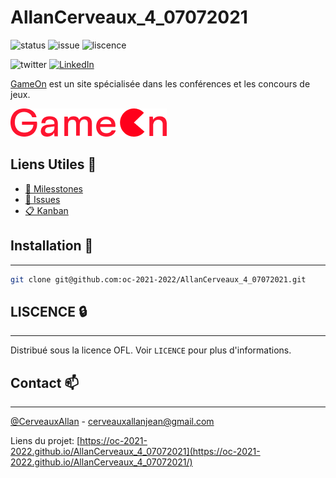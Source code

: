 # AllanCerveaux_4_07072021

![status](https://img.shields.io/website?url=https%3A%2F%2Foc-2021-2022.github.io%2FAllanCerveaux_4_07072021%2F)
![issue](https://img.shields.io/github/issues/oc-2021-2022/AllanCerveaux_4_07072021)
![liscence](https://img.shields.io/github/license/oc-2021-2022/AllanCerveaux_4_07072021)

![twitter](https://img.shields.io/twitter/url?style=social&url=https%3A%2F%2Ftwitter.com%2FCerveauxAllan)
[![LinkedIn](https://img.shields.io/badge/LinkedIn-0077B5?style=for-the-badge&logo=linkedin&logoColor=white&style=flat-square)](https://www.linkedin.com/in/allancerveaux/)

[GameOn](https://oc-2021-2022.github.io/AllanCerveaux_4_07072021/) est un site spécialisée dans les conférences et les concours de jeux.

<a href="https://github.com/oc-2021-2022/AllanCerveaux_4_07072021/blob/master/maquettes/images/Logo.png"><img src="./images/Logo.png" alt="Logo de l'entreprise" /></a>

## Liens Utiles 📑
- [📜 Milesstones](https://github.com/oc-2021-2022/AllanCerveaux_4_07072021/milestones)
- [🔖  Issues](https://github.com/oc-2021-2022/AllanCerveaux_4_07072021/issues)
- [📋 Kanban](https://github.com/oc-2021-2022/AllanCerveaux_4_07072021/projects/)

## Installation 🚀
___
```bash
git clone git@github.com:oc-2021-2022/AllanCerveaux_4_07072021.git
```
## LISCENCE 🔒
___
Distribué sous la licence OFL. Voir `LICENCE` pour plus d'informations.

## Contact 📫
___
[@CerveauxAllan]("https://twitter.com/CerveauxAllan") - [cerveauxallanjean@gmail.com]("cerveauxallanjean@gmail.com")

Liens du projet: [https://oc-2021-2022.github.io/AllanCerveaux_4_07072021](https://oc-2021-2022.github.io/AllanCerveaux_4_07072021/)
